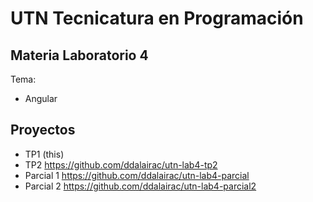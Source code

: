 # UTN Tecnicatura en Programación

## Materia Laboratorio 4
Tema: 
- Angular

## Proyectos

 - TP1 (this)
 - TP2 https://github.com/ddalairac/utn-lab4-tp2
 - Parcial 1 https://github.com/ddalairac/utn-lab4-parcial 
 - Parcial 2 https://github.com/ddalairac/utn-lab4-parcial2
